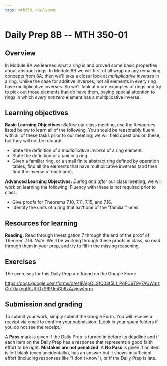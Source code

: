 ```yaml
---
tags: mth350, dailyprep
---
```


# Daily Prep 8B -- MTH 350-01

## Overview 

In Module 8A we learned what a *ring* is and proved some basic properties about abstract rings. In Module 8B we will first of all wrap up any remaining concepts from 8A; then we'll take a closer look at *multiplicative inverses* in a ring. Unlike the case for additive inverses, not all elements in every ring have multiplicative inverses. So we'll look at more examples of rings and try to pick out those elements that do have them, paying special attention to rings in which *every nonzero* element has a multiplicative inverse. 

## Learning objectives 

**Basic Learning Objectives:** *Before* our class meeting, use the Resources listed below to learn all of the following. You should be reasonably fluent with all of these tasks prior to our meeting; we will field questions on these, but they will not be retaught. 

- State the definition of a *multiplicative inverse* of a ring element. 
- State the definition of a *unit* in a ring. 
- Given a familiar ring, or a small finite abstract ring defined by operation tables, find all the elements that have multiplicative inverses (and then find the inverse of each one). 


**Advanced Learning Objectives:** *During and after* our class meeting, we will work on learning the following. Fluency with these is not required prior to class. 

- Give proofs for Theorems 7.10, 7.11, 7.15, and 7.16. 
- Identify the units of a ring that isn't one of the "familiar" ones. 


## Resources for learning

**Reading:** Read through Investigation 7  through the end of the proof of Theorem 7.16. *Note*: We'll be working through these proofs in class, so read through them in your prep, and try to fill in the missing reasoning. 

## Exercises 

The exercises for this Daily Prep are found on the Google Form: 

https://docs.google.com/forms/d/e/1FAIpQLSfC03f5L1_PqFC6T9y7AUWmzGnT0akeqtAURrDxS6PJmGh8zA/viewform


## Submission and grading 

To submit your work, simply submit the Google Form. You will receive a receipt via email to confirm your submission. (Look in your spam folders if you do not see the receipt.) 

A **Pass** mark is given if the Daily Prep is turned in before its deadline and if each item on the Daily Prep has a response that represents a good faith effort to be right. **Mistakes are not penalized**. A **No Pass** is given if an item is left blank (even accidentally), has an answer but it shows insufficient effort (including responses like "I don't know"), or if the Daily Prep is late.